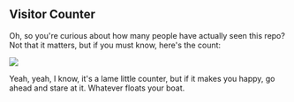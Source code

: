 ## Visitor Counter
Oh, so you're curious about how many people have actually seen this repo? Not that it matters, but if you must know, here's the count:

![](https://count.getloli.com/get/@Millesant.github.readme)

Yeah, yeah, I know, it's a lame little counter, but if it makes you happy, go ahead and stare at it. Whatever floats your boat.
